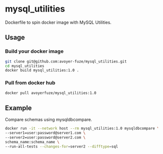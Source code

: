 # mysql_utilities
Dockerfile to spin docker image with MySQL Utilities.

## Usage

### Build your docker image
```bash
git clone git@github.com:avoyer-fuze/mysql_utilities.git
cd mysql_utilities
docker build mysql_utilities:1.0 .
```

### Pull from docker hub
```bash
docker pull avoyerfuze/mysql_utilities:1.0
```

## Example

Compare schemas using mysqldbcompare.

```bash
docker run -it --network host --rm mysql_utilities:1.0 mysqldbcompare \
--server1=user:password@server1.com \
--server2=user:password@server2.com \
schema_name:schema_name \
--run-all-tests --changes-for=server2 --difftype=sql
```
